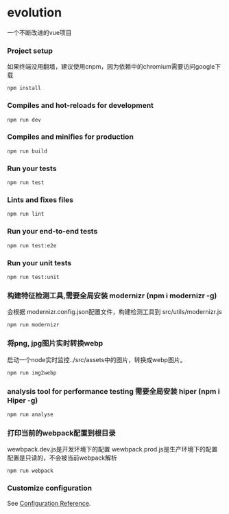 # evolution
一个不断改进的vue项目

### Project setup

如果终端没用翻墙，建议使用cnpm，因为依赖中的chromium需要访问google下载
```
npm install
```

### Compiles and hot-reloads for development
```
npm run dev
```

### Compiles and minifies for production
```
npm run build
```

### Run your tests
```
npm run test
```

### Lints and fixes files
```
npm run lint
```

### Run your end-to-end tests
```
npm run test:e2e
```

### Run your unit tests
```
npm run test:unit
```

### 构建特征检测工具,需要全局安装 modernizr (npm i modernizr -g)

会根据 modernizr.config.json配置文件，构建检测工具到 src/utils/modernizr.js
```
npm run modernizr
```

### 将png, jpg图片实时转换webp

启动一个node实时监控../src/assets中的图片，转换成webp图片。
```
npm run img2webp
```

### analysis tool for performance testing 需要全局安装 hiper (npm i Hiper -g)
```
npm run analyse
```

### 打印当前的webpack配置到根目录

wewbpack.dev.js是开发环境下的配置
wewbpack.prod.js是生产环境下的配置
配置是只读的，不会被当前webpack解析

```
npm run webpack
```

### Customize configuration
See [Configuration Reference](https://cli.vuejs.org/config/).

